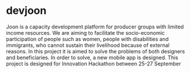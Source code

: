 # devjoon

Joon is a capacity development platform for producer groups with limited income resources. We are aiming to facilitate the socio-economic participation of people such as women, people with disabilities and immigrants, who cannot sustain their livelihood because of external reasons.
In this project it is aimed to solve the problems of both designers and beneficiaries. In order to solve, a new mobile app is designed. This project is designed for Innovation Hackathon between 25-27 September